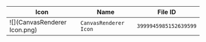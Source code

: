 | Icon | Name | File ID |
| ---  | ---  | ---     |
| ![](CanvasRenderer Icon.png) | `CanvasRenderer Icon` | `3999945985152639599` |
